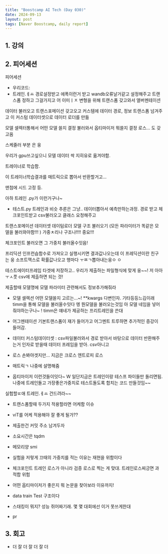 ```yaml
---
title: "Boostcamp AI Tech (Day 030)"
date: 2024-09-13
layout: post
tags: [Naver Boostcamp, daily report]
---
```

## 1. 강의
<!-- 5강 듣고  -->

## 2. 피어세션
피어세션
- 우리코드:
- 트레인.ㅔㅛ 
경로설정받고 에폭이런거 받고
wandb오류날거같고 설정해주고
트랜스폼 정하고
그걸가지고  어 이미ㅣㅈ 변형을 위해 트랜스폼 갖고와서
앨버멘테이션

데이터 불러오고
트랜스포메이션 갖고오고
커스템에 데이터 경로, 정보 트랜스폼 넘겨주고
이 커스텀 데이터셋으로
데이터 로더를 만듦

모델 셀렉터통해서 어떤 모델 쓸지 결정
불러와서
옵티마이저 뭐쓸지 결정
로스... 도 갖고옴

스케줄러 부분
은 웅

우리가 gpu쓰고싶으니 모델 데이터 싹 지히유로 옮겨야함.

트레이너로 학습함.

이 트레이너학습결과를 매트릭으로 뽑아서 반환할거고...

맨첨에 시드 고정 등.

아하 트레인 .py가 이런거구나~


- 테스트.py 트레인과 비슷
추론은 그냥.. 데이터뽑아서 예측만하는과정.
경로 받고 체크포인트받고
csv불러오고
클래스 요청해주고

트랜스포메이션
데이터셋 
데이텀로더
모델 구조 불러오기
(모든 파라미터가 똑같은 모델을 불러와야함!!! )
가중ㅊ리나 구조나!!!! 중요!!!

체크포인트 불러오면 그 가중치 불러올수잇음!

프리딕션 인프런슴함수로 가져오고
실행시키면 결과값나오는데 이 프레딕션이란 친구는 웅 소프트맥스로 확률값나오고 행마다 ㅜㅉㄱ뽑아내는웅ㅇ
ㅇ

테스트에이터프레임 타겟에 저장하고..
우리가 제출하는 파일형식에 맞게 웅~~!
저 아아ㅜㅅ풋 csv에 제출하면 되는 것!

제출할때 모델명에 모델 파라미터 관련해서도 정보추가해줘라 


- 모델 셀렉션
어떤 모델쓸지 고르는...~!
**kwargs 다변인자. 기타등등느김이래
timm을 통해 모델을 불러올수잇다 엥 뭔모델을 불러오는것임 아 모델 네임을 넣어줘야하는구나~	!
timm은 얘네가 제공하는 프리트레인을 쓴대

- 어그멘테이션
기본트랜스폼이 쟤가 들어가고
어그멘트 트루하면 추가적인 증강이 들어감.

- 데이터
커스텀데이터셋 : csv파일불러와서 경로 받아서 바탕으로 데이터 반환해주는거
인자로 받을때 데이터 프레임을 받아. csv아니고

- 로스
손봐야겟지만... 지금은 크로스 엔트로피 로스

- 매트릭ㄱ
나중에 설명해줌

- 옵티마이저 이런것들이잇다~
W
일단지금은 트레인이랑 테스프 파이들만 돌리면됨.
나중에 트레인돌고 가장좋은가중치로 테스트돌도록
합치는 코드 만들것임~~

실험할ㄸ애 트레인.ㅔㅛ 건드려라~~

- 트랜스폼할때 두가지 적용할라면 어케함 이슈

- viT를 어케 적용해야 잘 좋게 될가??

- 제출한건 커밋 주소 남겨두자

- 소요시간은 tqdm
- 메모리양 smi
- 실험을 저렇게 끄때의 가중치를 적는 이유는 재현을 위함이다
- 체크포인트 트레인 로스가 아니라 검증 로스로 찍는 게 맞대. 트레인로스찌긍면 과적합 위험

- 어떤 옵티마이저가 좋은지 뭐 논문을 찾아보라 이유까지!

- data train Test 구조이다
- 스태킹이 뭐지? 성능 쥐어짜기래. 몇 몇 대회에선 이거 못쓰게한대
- pr



## 3. 회고
- 더 잘 더 잘 더 잘 더

